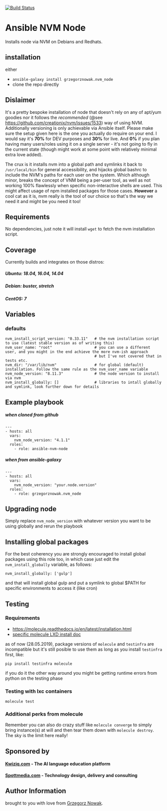[![Build Status](https://build.spottmedia.com/buildStatus/icon?job=ansible_role_nvm_node)](https://build.spottmedia.com/buildStatus/icon?job=ansible_role_nvm_node)

# Ansible NVM Node

Installs node via NVM on Debians and Redhats.

## installation ##

either
* `ansible-galaxy install grzegorznowak.nvm_node`
* clone the repo directly

## Dislaimer ## 
It's a pretty bespoke installation of node that doesn't rely on any of apt/yum goodies 
nor it follows the *recommended* (@see https://github.com/creationix/nvm/issues/1533) way of using NVM.
Additionally versioning is only achievable via Ansible itself. 
Please make sure the setup given here is the one you actually do require on your end.
I would say it's __70%__ for DEV purposes and __30%__ for live. 
And __0%__ if you plan having many users/roles using it on a single server - it's not going to fly in the current state 
(though might work at some point with relatively minimal extra love added).

The crux is it installs nvm into a global path and symlinks it back to `/usr/local/bin` for general accessibility, and hijacks global bashrc to include the NVM's paths for each user on the system.
Which although minor, breaks the concept of VNM being a per-user tool, as well as not working 100% flawlessly when specific non-interactive shells are used. This might affect usage of npm installed packages for those cases.
__However__ a cool cat as it is, nvm really is the tool of our choice so that's the way we need it and might be you need it too!
 
## Requirements

No dependencies, just note it will install `wget` to fetch the nvm installation script.

## Coverage

Currently builds and integrates on those distros:

##### Ubuntu: 18.04, 16.04, 14.04
##### Debian: buster, stretch
##### CentOS: 7  
 

## Variables

### defaults
    nvm_install_script_version: "0.33.11"   # the nvm installation script to use (latest stable version as of writing this)
    nvm_user_name: "root"                   # you can use a different user, and you might in the end achieve the more nvm-ish approach
                                            # but I've not covered that in tests etc.  
    nvm_dir: "/var/lib/nvm"                 # for global (default) installation. Follow the same rule as the nvm_user_name variable
    nvm_node_version: "8.11.3"              # the node version to install via nvm
    nvm_install_globally: []                # libraries to intall globally and symlink, look further down for details
             

## Example playbook 
##### when cloned from github

    ---
    - hosts: all
      vars:
        nvm_node_version: "4.1.1"
      roles:
        - role: ansible-nvm-node
        
##### when from ansible-galaxy

    ---
    - hosts: all
      vars:
        nvm_node_version: "your.node.version"
      roles:
        - role: grzegorznowak.nvm_node        

## Upgrading node

Simply replace `nvm_node_version` with whatever version you want to be using globally and rerun the playbook


## Installing global packages

For the best coherency you are strongly encouraged to install global packages using this role too, in which case 
just edit the `nvm_install_globally` variable, as follows:

`nvm_install_globally: ['gulp']` 

and that will install global gulp and put a symlink to global $PATH for specific environments to access it (like cron)
 
## Testing

### Requirements

* https://molecule.readthedocs.io/en/latest/installation.html
* [specific molecule LXD install doc](molecule/default/INSTALL.rst)

as of now (28.05.2019), package versions of `molecule` and `testinfra` are incompatible
but it's still posible to use them as long as you install `testinfra` first, like:

    pip install testinfra molecule
    
if you do it the other way around you might be getting runtime errors from python 
on the testing phase

### Testing with lxc containers

    molecule test

### Additional perks from molecule

Remember you can also do crazy stuff like `molecule converge` to simply bring instance(s) at will and then tear them down
with `molecule destroy`. The sky is the limit here really!

## Sponsored by

#### [Kwiziq.com](https://www.kwiziq.com) - The AI language education platform
#### [Spottmedia.com](http://www.spottmedia.com) - Technology design, delivery and consulting


## Author Information

brought to you with love from [Grzegorz Nowak](https://www.linkedin.com/in/grzegorz-nowak-356b7360/).

